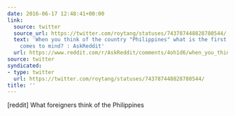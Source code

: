 ```yaml
---
date: 2016-06-17 12:48:41+00:00
link:
  source: twitter
  source_url: https://twitter.com/roytang/statuses/743787448828780544/
  text: 'When you think of the country "Philippines" what is the first thing that
    comes to mind? : AskReddit'
  url: https://www.reddit.com/r/AskReddit/comments/4oh1d6/when_you_think_of_the_country_philippines_what_is/
source: twitter
syndicated:
- type: twitter
  url: https://twitter.com/roytang/statuses/743787448828780544/
title: ''
---
```


[reddit] What foreigners think of the Philippines